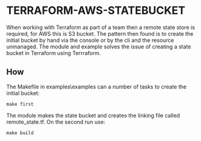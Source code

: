 # TERRAFORM-AWS-STATEBUCKET
When working with Terraform as part of a team then a remote state store is required, for AWS this is S3 bucket.
The pattern then found is to create the initial bucket by hand via the console or by the cli and the resource unmanaged. 
The module and example solves the issue of creating a state bucket in Terraform using Terrraform.
## How
The Makefile in examples\examples can a number of tasks to create the initial bucket:
```
make first
```

The module makes the state bucket and creates the linking file called remote_state.tf.
On the second run use:
```
make build
``` 